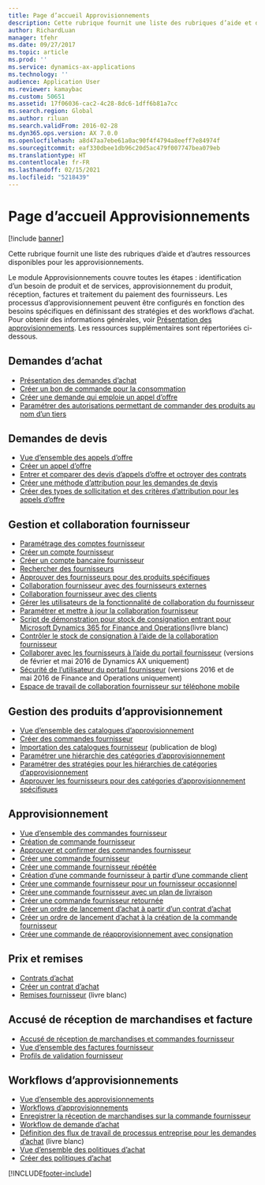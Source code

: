 ```yaml
---
title: Page d’accueil Approvisionnements
description: Cette rubrique fournit une liste des rubriques d’aide et d’autres ressources disponibles pour les approvisionnements.
author: RichardLuan
manager: tfehr
ms.date: 09/27/2017
ms.topic: article
ms.prod: ''
ms.service: dynamics-ax-applications
ms.technology: ''
audience: Application User
ms.reviewer: kamaybac
ms.custom: 50651
ms.assetid: 17f06036-cac2-4c28-8dc6-1dff6b81a7cc
ms.search.region: Global
ms.author: riluan
ms.search.validFrom: 2016-02-28
ms.dyn365.ops.version: AX 7.0.0
ms.openlocfilehash: a8d47aa7ebe61a0ac90f4f4794a8eeff7e84974f
ms.sourcegitcommit: eaf330dbee1db96c20d5ac479f007747bea079eb
ms.translationtype: HT
ms.contentlocale: fr-FR
ms.lasthandoff: 02/15/2021
ms.locfileid: "5218439"
---
```

# <a name="procurement-and-sourcing-home-page"></a>Page d’accueil Approvisionnements

[!include [banner](../includes/banner.md)]

Cette rubrique fournit une liste des rubriques d’aide et d’autres ressources disponibles pour les approvisionnements.

Le module Approvisionnements couvre toutes les étapes : identification d’un besoin de produit et de services, approvisionnement du produit, réception, factures et traitement du paiement des fournisseurs. Les processus d’approvisionnement peuvent être configurés en fonction des besoins spécifiques en définissant des stratégies et des workflows d’achat. Pour obtenir des informations générales, voir [Présentation des approvisionnements](procurement-sourcing-overview.md). Les ressources supplémentaires sont répertoriées ci-dessous.

## <a name="purchase-requisitions"></a>Demandes d’achat
-   [Présentation des demandes d’achat](purchase-requisitions-overview.md)
-   [Créer un bon de commande pour la consommation](tasks/create-requisition-consumption.md)
-   [Créer une demande qui emploie un appel d’offre](tasks/create-requisition-uses-rfq.md)
-   [Paramétrer des autorisations permettant de commander des produits au nom d’un tiers](tasks/set-up-permissions-ordering-products.md)

## <a name="requests-for-quotation"></a>Demandes de devis
-   [Vue d’ensemble des appels d’offre](request-quotations.md)
-   [Créer un appel d’offre](tasks/create-request-quotation.md)
-   [Entrer et comparer des devis d’appels d’offre et octroyer des contrats](tasks/enter-compare-rfq-bids-award-contracts.md)
-   [Créer une méthode d’attribution pour les demandes de devis](tasks/create-scoring-method-rfqs.md)
-   [Créer des types de sollicitation et des critères d’attribution pour les appels d’offre](tasks/create-solicitation-types-scoring-criteria-rfqs.md)

## <a name="vendor-management-and-collaboration"></a>Gestion et collaboration fournisseur
-   [Paramétrage des comptes fournisseur](set-up-vendor-accounts.md)
-   [Créer un compte fournisseur](tasks/create-vendor-account.md)
-   [Créer un compte bancaire fournisseur](tasks/create-vendor-bank-account.md)
-   [Rechercher des fournisseurs](tasks/search-vendors.md)
-   [Approuver des fournisseurs pour des produits spécifiques](tasks/approve-vendors-specific-products.md)
-   [Collaboration fournisseur avec des fournisseurs externes](vendor-collaboration-work-external-vendors.md)
-   [Collaboration fournisseur avec des clients](vendor-collaboration-work-customers-dynamics-365-operations.md)
-   [Gérer les utilisateurs de la fonctionnalité de collaboration du fournisseur](manage-vendor-collaboration-users.md)
-   [Paramétrer et mettre à jour la collaboration fournisseur](set-up-maintain-vendor-collaboration.md)
-   [Script de démonstration pour stock de consignation entrant pour Microsoft Dynamics 365 for Finance and Operations](https://www.microsoft.com/download/details.aspx?id=101945)(livre blanc)
-   [Contrôler le stock de consignation à l’aide de la collaboration fournisseur](../inventory/tasks/monitor-consignment-inventory-vendor-collaboration.md)
-   [Collaborer avec les fournisseurs à l’aide du portail fournisseur](collaborate-vendors-vendor-portal.md)  (versions de février et mai 2016 de Dynamics AX uniquement)
-   [Sécurité de l’utilisateur du portail fournisseur](configure-security-vendor-portal-users.md) (versions 2016 et de mai 2016 de Finance and Operations uniquement)
-   [Espace de travail de collaboration fournisseur sur téléphone mobile](vendor-collaboration-mobile-workspace.md)

## <a name="procurement-product-management"></a>Gestion des produits d’approvisionnement
-   [Vue d’ensemble des catalogues d’approvisionnement](procurement-catalogs.md)
-   [Créer des commandes fournisseur](tasks/create-procurement-catalog.md)
-   [Importation des catalogues fournisseur](https://blogs.msdn.microsoft.com/dynamicsaxscm/2016/05/25/vendor-catalogs-in-dynamics-ax/) (publication de blog)
-   [Paramétrer une hiérarchie des catégories d’approvisionnement](tasks/set-up-procurement-category-hierarchy.md)
-   [Paramétrer des stratégies pour les hiérarchies de catégories d’approvisionnement](tasks/set-up-policies-procurement-category-hierarchies.md)
-   [Approuver les fournisseurs pour des catégories d’approvisionnement spécifiques](tasks/approve-vendors-specific-procurement-categories.md)

## <a name="procurement"></a>Approvisionnement
-   [Vue d’ensemble des commandes fournisseur](purchase-order-overview.md)
-   [Création de commande fournisseur](purchase-order-creation.md)
-   [Approuver et confirmer des commandes fournisseur](purchase-order-approval-confirmation.md)
-   [Créer une commande fournisseur](tasks/create-purchase-order.md)
-   [Créer une commande fournisseur répétée](tasks/create-repeat-purchase-order.md)
-   [Création d’une commande fournisseur à partir d’une commande client](../sales-marketing/tasks/create-purchase-order-sales-order.md)
-   [Créer une commande fournisseur pour un fournisseur occasionnel](tasks/create-purchase-order-one-time-supplier.md)
-   [Créer une commande fournisseur avec un plan de livraison](tasks/create-purchase-order-delivery-schedule.md)
-   [Créer une commande fournisseur retournée](tasks/create-purchase-return-order.md)
-   [Créer un ordre de lancement d’achat à partir d’un contrat d’achat](tasks/create-purchase-release-order-purchase-agreement.md)
-   [Créer un ordre de lancement d’achat à la création de la commande fournisseur](tasks/create-purchase-release-order-creating-purchase-order.md)
-   [Créer une commande de réapprovisionnement avec consignation](../inventory/tasks/create-consignment-replenishment-order.md)

## <a name="prices-and-discounts"></a>Prix et remises
-   [Contrats d’achat](purchase-agreements.md)
-   [Créer un contrat d’achat](tasks/create-purchase-agreement.md)
-   [Remises fournisseur](https://docs.microsoft.com/dynamics/s-e/) (livre blanc)

## <a name="product-receipt-and-invoicing"></a>Accusé de réception de marchandises et facture
-   [Accusé de réception de marchandises et commandes fournisseur](product-receipt-against-purchase-orders.md)
-   [Vue d’ensemble des factures fournisseur](../../financials/accounts-payable/vendor-invoices-overview.md)
-   [Profils de validation fournisseur](../../financials/accounts-payable/vendor-posting-profiles.md)

## <a name="procurement-and-sourcing-workflows"></a>Workflows d’approvisionnements
-   [Vue d’ensemble des approvisionnements](procurement-sourcing-overview.md)
-   [Workflows d’approvisionnements](procurement-sourcing-workflows.md)
-   [Enregistrer la réception de marchandises sur la commande fournisseur](tasks/record-receipt-goods-purchase-order.md)
-   [Workflow de demande d’achat](purchase-requisitions-workflow.md)
-   [Définition des flux de travail de processus entreprise pour les demandes d’achat](https://www.microsoft.com/download/details.aspx?id=101821) (livre blanc)
-   [Vue d’ensemble des politiques d’achat](purchase-policies.md)
-   [Créer des politiques d’achat](tasks/create-purchasing-policies.md)





[!INCLUDE[footer-include](../../includes/footer-banner.md)]